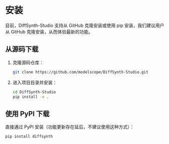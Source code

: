 # 安装

目前，DiffSynth-Studio 支持从 GitHub 克隆安装或使用 pip 安装，我们建议用户从 GitHub 克隆安装，从而体验最新的功能。

## 从源码下载

1. 克隆源码仓库：

    ```bash
    git clone https://github.com/modelscope/DiffSynth-Studio.git
    ```

2. 进入项目目录并安装：

    ```bash
    cd DiffSynth-Studio
    pip install -e .
    ```

## 使用 PyPI 下载

直接通过 PyPI 安装（功能更新存在延后，不建议使用这种方式）：

```bash
pip install diffsynth
```